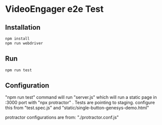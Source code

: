 # VideoEngager e2e Test

## Installation

```bash
npm install
npm run webdriver
```

## Run

```bash
npm run test
```

## Configuration

"npm run test" command will run "server.js" which will run a static page in :3000 port with "npx protractor" . 
Tests are pointing to staging. configure this from "test.spec.js" and "static/single-button-genesys-demo.html"

protractor configurations are from: "./protractor.conf.js"
